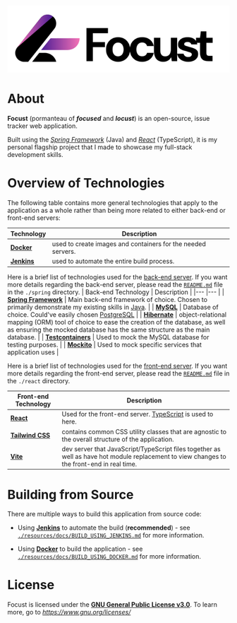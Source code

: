 <picture>
    <source media="(prefers-color-scheme: dark)" srcset="resources/images/focust-banner-white.png" width="512">
    <source media="(prefers-color-scheme: light)" srcset="resources/images/focust-banner-black.png" width="512">
    <img alt="Shows the banner for Focust, using white instead of black in dark mode to make the text in the image viewable." src="resources/images/focust-banner-black.png" width="512">
</picture>

# About

**Focust** (pormanteau of ***focused*** and ***locust***) is an open-source, issue tracker web application.

Built using the [*Spring Framework*](https://spring.io/) (Java) and [*React*](https://react.dev/) (TypeScript), it is my personal flagship project that I made to showcase my full-stack development skills.

# Overview of Technologies
The following table contains more general technologies that apply to the application as a whole rather than being more related to either back-end or front-end servers:

| Technology | Description |
|--- |--- |
| [**Docker**](https://www.docker.com/) | used to create images and containers for the needed servers. |
| [**Jenkins**](https://www.jenkins.io/) | used to automate the entire build process. |

Here is a brief list of technologies used for the [back-end server](./spring). If you want more details regarding the back-end server, please read the [`README.md`](./spring/README.md) file in the `./spring` directory.
| Back-end Technology | Description |
|--- |--- |
| [**Spring Framework**](https://spring.io/) | Main back-end framework of choice. Chosen to primarily demonstrate my existing skills in [Java](https://www.java.com/en/). |
| [**MySQL**](https://www.mysql.com/) | Database of choice. Could've easily chosen [PostgreSQL](https://www.postgresql.org/) |
| [**Hibernate**](https://hibernate.org/) | object-relational mapping (ORM) tool of choice to ease the creation of the database, as well as ensuring the mocked database has the same structure as the main database. |
| [**Testcontainers**](https://testcontainers.com/) | Used to mock the MySQL database for testing purposes. |
| [**Mockito**](https://site.mockito.org/) | Used to mock specific services that application uses |

Here is a brief list of technologies used for the [front-end server](./react). If you want more details regarding the front-end server, please read the [`README.md`](./react/README.md) file in the `./react` directory.

| Front-end Technology | Description |
|--- |--- |
| [**React**](https://react.dev/) | Used for the front-end server. [TypeScript](https://www.typescriptlang.org/) is used to here. |
| [**Tailwind CSS**](https://tailwindcss.com/) | contains common CSS utility classes that are agnostic to the overall structure of the application. |
| [**Vite**](https://vite.dev/) | dev server that JavaScript/TypeScript files together as well as have hot module replacement to view changes to the front-end in real time. |

# Building from Source
There are multiple ways to build this application from source code:

* Using [**Jenkins**](https://www.jenkins.io/) to automate the build (**recommended**) - see [`./resources/docs/BUILD_USING_JENKINS.md`](resources/docs/BUILD_USING_JENKINS.md) for more information.

* Using [**Docker**](https://www.docker.com/) to build the application - see [`./resources/docs/BUILD_USING_DOCKER.md`](resources/docs/BUILD_USING_DOCKER.md) for more information.


# License
Focust is licensed under the **[GNU General Public License v3.0](LICENSE)**. To learn more, go to *https://www.gnu.org/licenses/*
